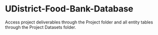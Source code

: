 # UDistrict-Food-Bank-Database

Access project deliverables through the Project folder and all entity tables through the Project Datasets folder.
